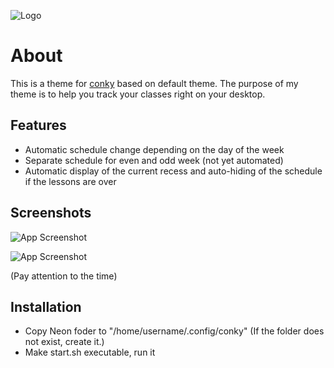 ![Logo](https://i.ibb.co/356pmbW7/Theme.png)

# About

This is a theme for [conky](https://github.com/brndnmtthws/conky) based on default theme. The purpose of my theme is to help you track your classes right on your desktop.

## Features

- Automatic schedule change depending on the day of the week
- Separate schedule for even and odd week (not yet automated)
- Automatic display of the current recess and auto-hiding of the schedule if the lessons are over
## Screenshots

![App Screenshot](https://i.ibb.co/Wpjd94xc/Neon.png/468x300?text=App+Screenshot+Here)

![App Screenshot](https://i.ibb.co/1tsd7hdY/End.png468x300?text=App+Screenshot+Here)

(Pay attention to the time)
## Installation

- Copy Neon foder to "/home/username/.config/conky" (If the folder does not exist, create it.)
- Make start.sh executable, run it
